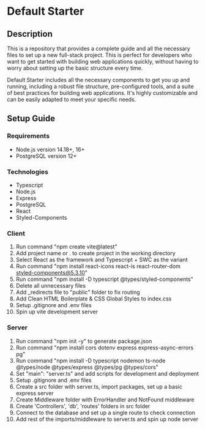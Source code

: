 # Default Starter

## Description

This is a repository that provides a complete guide and all the necessary files to set up a new full-stack project. This is perfect for developers who want to get started with building web applications quickly, without having to worry about setting up the basic structure every time.

Default Starter includes all the necessary components to get you up and running, including a robust file structure, pre-configured tools, and a suite of best practices for building web applications. It's highly customizable and can be easily adapted to meet your specific needs.

## Setup Guide

### Requirements

-   Node.js version 14.18+, 16+
-   PostgreSQL version 12+

### Technologies

-   Typescript
-   Node.js
-   Express
-   PostgreSQL
-   React
-   Styled-Components

### Client

1. Run command "npm create vite@latest"
2. Add project name or . to create project in the working directory
3. Select React as the framework and Typescript + SWC as the variant
4. Run command "npm install react-icons react-is react-router-dom styled-components@5.3.10"
5. Run command "npm install -D typescript @types/styled-components"
6. Delete all unnecessary files
7. Add \_redirects file to "public" folder to fix routing
8. Add Clean HTML Boilerplate & CSS Global Styles to index.css
9. Setup .gitignore and .env files
10. Spin up vite development server

### Server

1. Run command "npm init -y" to generate package.json
2. Run command "npm install cors dotenv express express-async-errors pg"
3. Run command "npm install -D typescript nodemon ts-node @types/node @types/express @types/pg @types/cors"
4. Set "main": "server.ts" and add scripts for development and deployment
5. Setup .gitignore and .env files
6. Create a src folder with server.ts, import packages, set up a basic express server
7. Create Middleware folder with ErrorHandler and NotFound middleware
8. Create 'Controllers', 'db', 'routes' folders in src folder
9. Connect to the database and set up a single route to check connection
10. Add rest of the imports/middleware to server.ts and spin up node server
